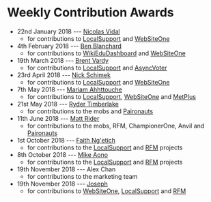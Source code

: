 # Weekly Contribution Awards

- 22nd January 2018 --- [Nicolas Vidal](https://www.agileventures.org/users/nicolas-vidal) 
    - for contributions to [LocalSupport](https://www.agileventures.org/projects/localsupport/) and [WebSiteOne](https://www.agileventures.org/projects/websiteone/)
- 4th February 2018 --- [Ben Blanchard](https://www.agileventures.org/users/ben-blanchard) 
    - for contributions to [WikiEduDashboard](https://www.agileventures.org/projects/wiki-ed-dashboard) and [WebSiteOne](https://www.agileventures.org/projects/websiteone/)
- 19th March 2018 --- [Brent Vardy](https://www.agileventures.org/users/brent-vardy) 
    - for contributions to [LocalSupport](https://www.agileventures.org/projects/localsupport/) and [AsyncVoter](https://www.agileventures.org/projects/asyncvoter/)
- 23rd April 2018 --- [Nick Schimek](https://www.agileventures.org/users/cfme00) 
    - for contributions to [LocalSupport](https://www.agileventures.org/projects/localsupport/) and [WebSiteOne](https://www.agileventures.org/projects/websiteone/)
- 7th May 2018 --- [Mariam Ahhttouche](https://www.agileventures.org/users/mariam-ahhttouche) 
    - for contributions to [LocalSupport](https://www.agileventures.org/projects/localsupport/), [WebSiteOne](https://www.agileventures.org/projects/websiteone/) and [MetPlus](https://www.agileventures.org/projects/metplus/)
- 21st May 2018 --- [Ryder Timberlake](https://www.agileventures.org/users/wrtimberlake) 
    - for contributions to the mobs and [Paironauts](https://github.com/AgileVentures/paironauts)
- 11th June 2018 --- [Matt Rider](https://www.agileventures.org/users/wrtimberlake) 
    - for contributions to the mobs, RFM, ChampionerOne, Anvil and [Paironauts](https://github.com/AgileVentures/paironauts)
- 1st October 2018 --- [Faith Ng'etich](https://www.agileventures.org/users/faith) 
    - for contributions to the [LocalSupport](https://www.agileventures.org/projects/localsupport/) and [RFM](https://www.agileventures.org/projects/rundfunk-mitbestimmen) projects
- 8th October 2018 --- [Mike Aono](https://www.agileventures.org/users/mike-aono) 
    - for contributions to the [LocalSupport](https://www.agileventures.org/projects/localsupport/) and [RFM](https://www.agileventures.org/projects/rundfunk-mitbestimmen) projects
- 19th November 2018 --- Alex Chan
    - for contributions to the marketing team   
- 19th November 2018 --- [Joseph](https://www.agileventures.org/users/joseph-ngugi) 
    - for contributions to [WebSiteOne](https://www.agileventures.org/projects/websiteone/), [LocalSupport](https://www.agileventures.org/projects/localsupport/) and [RFM](https://www.agileventures.org/projects/rundfunk-mitbestimmen)

